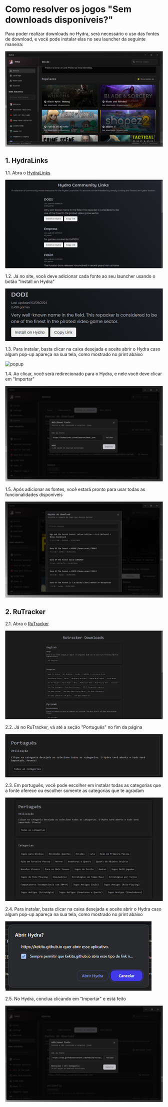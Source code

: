 # Como resolver os jogos "Sem downloads disponíveis?"

Para poder realizar downloads no Hydra, será necessário o uso das fontes de download, e você pode instalar elas no seu launcher da seguinte maneira:

![hydra](assets/7-1.png)

## 1. HydraLinks

1.1. Abra o [HydraLinks](https://hydralinks.cloud/)

![hydralinks](assets/7-2.png)

1.2. Já no site, você deve adicionar cada fonte ao seu launcher usando o botão "Install on Hydra"

![install](assets/7-3.png)

1.3. Para instalar, basta clicar na caixa desejada e aceite abrir o Hydra caso algum pop-up apareça na sua tela, como mostrado no print abaixo

![popup](assets/7-11.png)

1.4. Ao clicar, você será redirecionado para o Hydra, e nele você deve clicar em "Importar"

![import](assets/7-4.png)

1.5. Após adicionar as fontes, você estará pronto para usar todas as funcionalidades disponíveis

![final](assets/7-5.png)

## 2. RuTracker

2.1. Abra o [RuTracker](https://kekitu.github.io/)

![ru](assets/7-6.png)

2.2. Já no RuTracker, vá até a seção "Português" no fim da página

![pt](assets/7-7.png)

2.3. Em português, você pode escolher em instalar todas as categorias que a fonte oferece ou escolher somente as categorias que te agradam

![cat](assets/7-8.png)

2.4. Para instalar, basta clicar na caixa desejada e aceite abrir o Hydra caso algum pop-up apareça na sua tela, como mostrado no print abaixo

![popup](assets/7-9.png)

2.5. No Hydra, conclua clicando em "Importar" e está feito

![final](assets/7-10.png)
